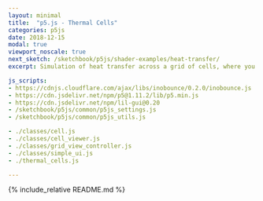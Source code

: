 ```yaml
---
layout: minimal
title:  "p5.js - Thermal Cells"
categories: p5js
date: 2018-12-15
modal: true
viewport_noscale: true
next_sketch: /sketchbook/p5js/shader-examples/heat-transfer/
excerpt: Simulation of heat transfer across a grid of cells, where you can add heat sources, heat sinks, and thermal walls to see how the heat dissipates.

js_scripts:
- https://cdnjs.cloudflare.com/ajax/libs/inobounce/0.2.0/inobounce.js
- https://cdn.jsdelivr.net/npm/p5@1.11.2/lib/p5.min.js
- https://cdn.jsdelivr.net/npm/lil-gui@0.20
- /sketchbook/p5js/common/p5js_settings.js
- /sketchbook/p5js/common/p5js_utils.js

- ./classes/cell.js
- ./classes/cell_viewer.js
- ./classes/grid_view_controller.js
- ./classes/simple_ui.js
- ./thermal_cells.js

---
```


{% include_relative README.md %}

